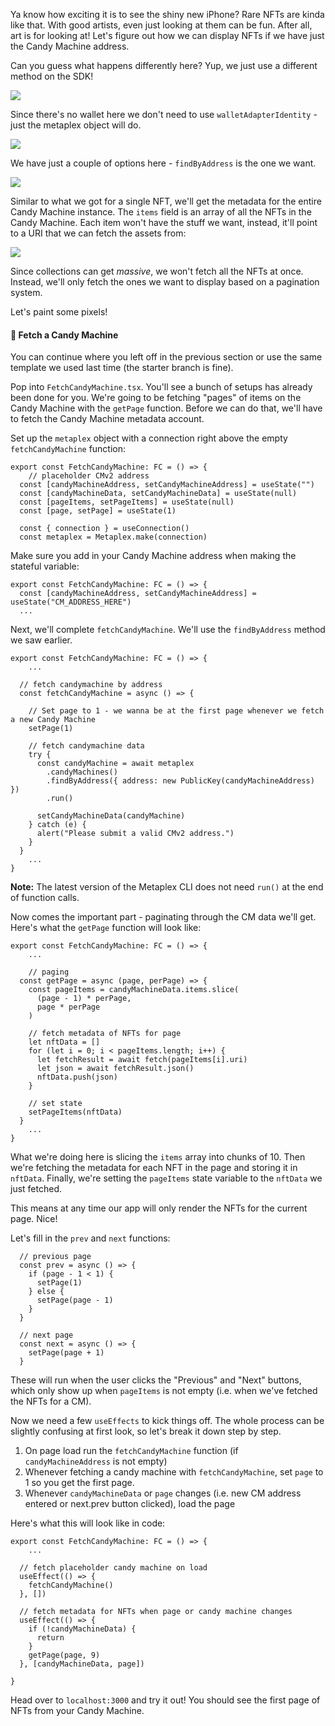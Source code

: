 Ya know how exciting it is to see the shiny new iPhone? Rare NFTs are kinda like that. With good artists, even just looking at them can be fun. After all, art is for looking at! Let's figure out how we can display NFTs if we have just the Candy Machine address.

Can you guess what happens differently here? Yup, we just use a different method on the SDK!

![](https://hackmd.io/_uploads/rk5H8x3Xj.png)

Since there's no wallet here we don't need to use `walletAdapterIdentity` - just the metaplex object will do.

![](https://hackmd.io/_uploads/SJzR8g37o.png)

We have just a couple of options here - `findByAddress` is the one we want. 

![](https://hackmd.io/_uploads/ByVuDlhmo.png)

Similar to what we got for a single NFT, we'll get the metadata for the entire Candy Machine instance. The `items` field is an array of all the NFTs in the Candy Machine. Each item won't have the stuff we want, instead, it'll point to a URI that we can fetch the assets from:

![](https://hackmd.io/_uploads/SyBkFe3Xo.png)

Since collections can get *massive*, we won't fetch all the NFTs at once. Instead, we'll only fetch the ones we want to display based on a pagination system.

Let's paint some pixels!

#### 🥁 Fetch a Candy Machine
You can continue where you left off in the previous section or use the same template we used last time (the starter branch is fine).

Pop into `FetchCandyMachine.tsx`. You'll see a bunch of setups has already been done for you. We're going to be fetching "pages" of items on the Candy Machine with the `getPage` function. Before we can do that, we'll have to fetch the Candy Machine metadata account.

Set up the `metaplex` object with a connection right above the empty `fetchCandyMachine` function:

```tsx
export const FetchCandyMachine: FC = () => {
	// placeholder CMv2 address
  const [candyMachineAddress, setCandyMachineAddress] = useState("")
  const [candyMachineData, setCandyMachineData] = useState(null)
  const [pageItems, setPageItems] = useState(null)
  const [page, setPage] = useState(1)

  const { connection } = useConnection()
  const metaplex = Metaplex.make(connection)
```

Make sure you add in your Candy Machine address when making the stateful variable:

```tsx
export const FetchCandyMachine: FC = () => {
  const [candyMachineAddress, setCandyMachineAddress] = useState("CM_ADDRESS_HERE")
  ...
```

Next, we'll complete `fetchCandyMachine`. We'll use the `findByAddress` method we saw earlier.
```tsx
export const FetchCandyMachine: FC = () => {
	...

  // fetch candymachine by address
  const fetchCandyMachine = async () => {
    
    // Set page to 1 - we wanna be at the first page whenever we fetch a new Candy Machine
    setPage(1)

    // fetch candymachine data
    try {
      const candyMachine = await metaplex
        .candyMachines()
        .findByAddress({ address: new PublicKey(candyMachineAddress) })
        .run()

      setCandyMachineData(candyMachine)
    } catch (e) {
      alert("Please submit a valid CMv2 address.")
    }
  }
	...
}
``` 
**Note:** The latest version of the Metaplex CLI does not need `run()` at the end of function calls.

Now comes the important part - paginating through the CM data we'll get. Here's what the `getPage` function will look like:
```tsx
export const FetchCandyMachine: FC = () => {
	...

	// paging
  const getPage = async (page, perPage) => {
    const pageItems = candyMachineData.items.slice(
      (page - 1) * perPage,
      page * perPage
    )

    // fetch metadata of NFTs for page
    let nftData = []
    for (let i = 0; i < pageItems.length; i++) {
      let fetchResult = await fetch(pageItems[i].uri)
      let json = await fetchResult.json()
      nftData.push(json)
    }

    // set state
    setPageItems(nftData)
  }
	...
}
```

What we're doing here is slicing the `items` array into chunks of 10. Then we're fetching the metadata for each NFT in the page and storing it in `nftData`. Finally, we're setting the `pageItems` state variable to the `nftData` we just fetched.

This means at any time our app will only render the NFTs for the current page. Nice!

Let's fill in the `prev` and `next` functions:

```tsx
  // previous page
  const prev = async () => {
    if (page - 1 < 1) {
      setPage(1)
    } else {
      setPage(page - 1)
    }
  }

  // next page
  const next = async () => {
    setPage(page + 1)
  }
```
These will run when the user clicks the "Previous" and "Next" buttons, which only show up when `pageItems` is not empty (i.e. when we've fetched the NFTs for a CM).

Now we need a few `useEffects` to kick things off. The whole process can be slightly confusing at first look, so let's break it down step by step.

1. On page load run the `fetchCandyMachine` function (if `candyMachineAddress` is not empty)
2. Whenever fetching a candy machine with `fetchCandyMachine`, set `page` to 1 so you get the first page.
3. Whenever `candyMachineData` or `page` changes (i.e. new CM address entered or next.prev button clicked), load the page

Here's what this will look like in code:
```tsx
export const FetchCandyMachine: FC = () => {
	...
	
  // fetch placeholder candy machine on load
  useEffect(() => {
    fetchCandyMachine()
  }, [])

  // fetch metadata for NFTs when page or candy machine changes
  useEffect(() => {
    if (!candyMachineData) {
      return
    }
    getPage(page, 9)
  }, [candyMachineData, page])

}
```

Head over to `localhost:3000` and try it out! You should see the first page of NFTs from your Candy Machine.
